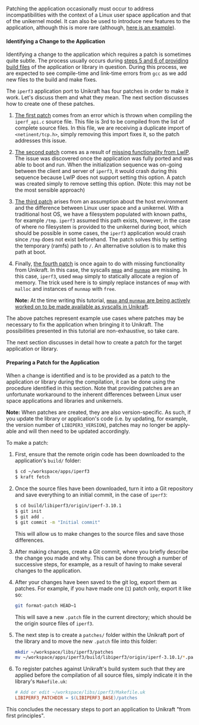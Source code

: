 Patching the application occasionally must occur to address incompatibilities with the context of a Linux user space application and that of the unikernel model.
It can also be used to introduce new features to the application, although this is more rare (although, [here is an example](https://github.com/unikraft/lib-newlib/blob/staging/patches/0010-enable-per-library-allocator-statistics.patch)).


#### Identifying a Change to the Application

Identifying a change to the application which requires a patch is sometimes quite subtle.
The process usually occurs during [steps 5 and 6 of providing build files](#providing-build-files) of the application or library in question.
During this process, we are expected to see compile-time and link-time errors from `gcc` as we add new files to the build and make fixes.

The `iperf3` application port to Unikraft has four patches in order to make it work.
Let's discuss them and what they mean.
The next section discusses how to create one of these patches.

1. [The first patch](https://github.com/lancs-net/lib-iperf3/blob/staging/patches/0001-Fix-duplicate-import-of-netinet-tcp.h.patch) comes from an error which is thrown when compiling the `iperf_api.c` source file.
   This file is 3rd to be compiled from the list of complete source files.
   In this file, we are receiving a duplicate import of `<netinent/tcp.h>`, simply removing this import fixes it, so the patch addresses this issue.

1. [The second patch](https://github.com/lancs-net/lib-iperf3/blob/staging/patches/0002-Disable-SO_SNDBUF-and-SO_RCVBUF-checks.patch) comes as a result of [missing functionality from LwIP](https://github.com/lwip-tcpip/lwip/blob/b0e347158d8db640c6891f9f31f4e6d19dca200b/src/include/lwip/sockets.h#L220).
   The issue was discovered once the application was fully ported and was able to boot and run.
   When the initialization sequence was on-going between the client and server of `iperf3`, it would crash during this sequence because LwIP does not support setting this option.
   A patch was created simply to remove setting this option.
   (Note: this may not be the most sensible approach)

1. [The third patch](https://github.com/lancs-net/lib-iperf3/blob/staging/patches/0003-Set-the-temp-path-to-the-root.patch) arises from an assumption about the host environment and the difference between Linux user space and a unikernel.
   With a traditional host OS, we have a filesystem populated with known paths, for example `/tmp`.
   `iperf3` assumed this path exists, however, in the case of where no filesystem is provided to the unikernel during boot, which should be possible in some cases, the `iperf3` application would crash since `/tmp` does not exist beforehand.
   The patch solves this by setting the temporary (ramfs) path to `/`.
   An alternative solution is to make this path at boot.

1. Finally, [the fourth patch](https://github.com/lancs-net/lib-iperf3/blob/staging/patches/0004-Disable-use-of-mmap-and-replace-with-mmalloc-and-fr.patch) is once again to do with missing functionality from Unikraft.
   In this case, the syscalls [`mmap`](https://linux.die.net/man/2/mmap) and [`munmap`](https://linux.die.net/man/2/munmap) are missing.
   In this case, `iperf3`, used `mmap` simply to statically allocate a region of memory.
   The trick used here is to simply replace instances of `mmap` with `malloc` and instances of `munmap` with `free`.

   **Note:** At the time writing this tutorial, [`mmap` and `munmap` are being actively worked on to be made available as syscalls in Unikraft](https://github.com/unikraft/unikraft/pull/247).

The above patches represent example use cases where patches may be necessary to fix the application when bringing it to Unikraft.
The possibilities presented in this tutorial are non-exhaustive, so take care.

The next section discusses in detail how to create a patch for the target
application or library.


#### Preparing a Patch for the Application

When a change is identified and is to be provided as a patch to the application or library during the compilation, it can be done using the procedure identified in this section.
Note that providing patches are an unfortunate workaround to the inherent differences between Linux user space applications and libraries and unikernels.

**Note:** When patches are created, they are also version-specific.
As such, if you update the library or application's code (i.e. by updating, for example, the version number of `LIBIPER3_VERSION`), patches may no longer be apply-able and will then need to be updated accordingly.

To make a patch:

1. First, ensure that the remote origin code has been downloaded to the application's `build/` folder:

   ```bash
   $ cd ~/workspace/apps/iperf3
   $ kraft fetch
   ```

1. Once the source files have been downloaded, turn it into a Git repository and save everything to an initial commit, in the case of `iperf3`:

   ```bash
   $ cd build/libiperf3/origin/iperf-3.10.1
   $ git init
   $ git add .
   $ git commit -m "Initial commit"
   ```

   This will allow us to make changes to the source files and save those differences.

1. After making changes, create a Git commit, where you briefly describe the change you made and why.
   This can be done through a number of successive steps, for example, as a result of having to make several changes to the application.

1. After your changes have been saved to the git log, export them as patches.
   For example, if you have made one (`1`) patch only, export it like so:

   ```bash
   git format-patch HEAD~1
   ```

   This will save a new `.patch` file in the current directory; which should be the origin source files of `iperf3`.

5. The next step is to create a `patches/` folder within the Unikraft port of the library and to move the new `.patch` file into this folder:

   ```bash
   mkdir ~/workspace/libs/iperf3/patches
   mv ~/workspace/apps/iperf3/build/libiperf3/origin/iperf-3.10.1/*.patch ~/workspace/libs/iperf3/patches
   ```

6. To register patches against Unikraft's build system such that they are applied before the compilation of all source files, simply indicate it in the library's `Makefile.uk`:

   ```Makefile
   # Add or edit ~/workspace/libs/iperf3/Makefile.uk
   LIBIPERF3_PATCHDIR = $(LIBIPERF3_BASE)/patches
   ```

This concludes the necessary steps to port an application to Unikraft "from first principles".

